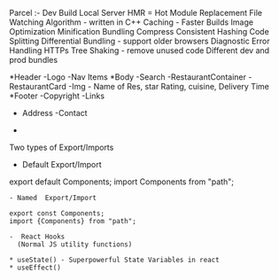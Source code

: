 Parcel :-
Dev Build
Local Server
HMR = Hot Module Replacement
File Watching Algorithm - written in C++
Caching - Faster Builds
Image Optimization
Minification
Bundling
Compress
Consistent Hashing
Code Splitting
Differential Bundling - support older browsers
Diagnostic
Error Handling
HTTPs
Tree Shaking - remove unused code
Different dev and prod bundles


*Header
  -Logo
  -Nav Items
*Body
  -Search
  -RestaurantContainer
   -RestaurantCard
     -Img
     - Name of Res, star Rating, cuisine, Delivery Time
*Footer
 -Copyright
 -Links
 - Address
  -Contact
  *



  Two types of Export/Imports

  - Default  Export/Import

  export default Components;
  import Components from "path";


    - Named  Export/Import

    export const Components;
    import {Components} from "path";

    -  React Hooks
      (Normal JS utility functions)

    * useState() - Superpowerful State Variables in react
    * useEffect()